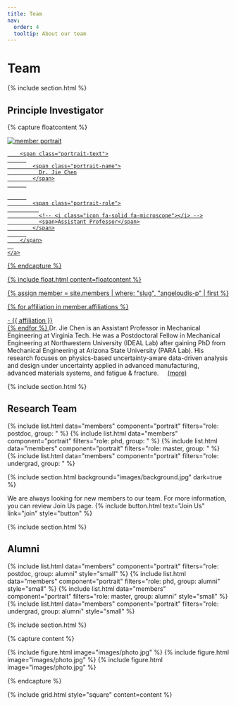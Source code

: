 ```yaml
---
title: Team
nav:
  order: 4
  tooltip: About our team
---
```

# Team


{% include section.html %}
## Principle Investigator

{% capture floatcontent %}


  <div class="portrait-wrapper">
    <a href="/sead/members/jie-chen.html" class="portrait" data-style="" aria-label="Jane Smith">
      <img src="/sead/images/team/jie-chen.jpg" class="portrait-image" alt="member portrait" loading="lazy" onerror="this.src = '/sead/images/fallback.svg'; this.onerror = null;">
  
      
        <span class="portrait-text">
          
            <span class="portrait-name">
              Dr. Jie Chen
            </span>
          
  
          
            <span class="portrait-role">
              
              <!-- <i class="icon fa-solid fa-microscope"></i> -->
              <span>Assistant Professor</span>
            </span>
          
        </span>
      
    </a>
  </div>

{% endcapture %}

{% include float.html content=floatcontent %}


{% assign member = site.members | where: "slug", "angeloudis-p" | first %}

{% for affiliation in member.affiliations %}
<p style="margin: 0.1px; "> -  {{ affiliation }} </p>
{% endfor %}


<a style="text-decoration: none; color: inherit;" href="/sead/members/jie-chen.html">
Dr. Jie Chen is an Assistant Professor in Mechanical Engineering at Virginia Tech. He was a Postdoctoral Fellow in Mechanical Engineering at Northwestern University (IDEAL Lab) after gaining PhD from Mechanical Engineering at Arizona State University (PARA Lab). His research focuses on physics-based uncertainty-aware data-driven analysis and design under uncertainty applied in advanced manufacturing, advanced materials systems, and fatigue & fracture. &nbsp;&nbsp;&nbsp;
 <a href="/sead/members/jie-chen.html">(more)</a>



{% include section.html %}
## Research Team
{% include list.html data="members" component="portrait" filters="role: postdoc, group: " %}
{% include list.html data="members" component="portrait" filters="role: phd, group: " %}
{% include list.html data="members" component="portrait" filters="role: master, group: " %}
{% include list.html data="members" component="portrait" filters="role: undergrad, group: " %}

{% include section.html background="images/background.jpg" dark=true %}

We are always looking for new members to our team. For more information, you can review Join Us page.
{% include button.html text="Join Us" link="join" style="button" %}

{% include section.html %}

## Alumni
{% include list.html data="members" component="portrait" filters="role: postdoc, group: alumni" style="small" %}
{% include list.html data="members" component="portrait" filters="role: phd, group: alumni" style="small" %}
{% include list.html data="members" component="portrait" filters="role: master, group: alumni" style="small" %}
{% include list.html data="members" component="portrait" filters="role: undergrad, group: alumni" style="small" %}




{% include section.html %}

{% capture content %}

{% include figure.html image="images/photo.jpg" %}
{% include figure.html image="images/photo.jpg" %}
{% include figure.html image="images/photo.jpg" %}

{% endcapture %}

{% include grid.html style="square" content=content %}

